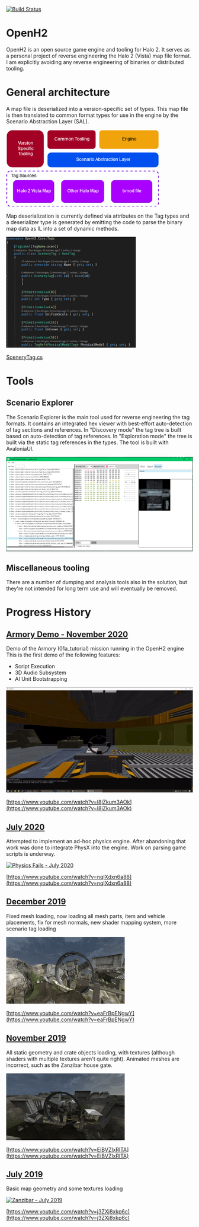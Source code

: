 ﻿[![Build Status](https://dev.azure.com/ronaldbrogan/ronaldbrogan/_apis/build/status/ronbrogan.openh2?branchName=master)](https://dev.azure.com/ronaldbrogan/ronaldbrogan/_build/latest?definitionId=1&branchName=master)
 
# OpenH2

OpenH2 is an open source game engine and tooling for Halo 2. It serves as a personal project of reverse engineering the Halo 2 (Vista) map file format. I am explicitly avoiding any reverse engineering of binaries or distributed tooling. 

# General architecture
A map file is deserialized into a version-specific set of types. This map file is then translated to common format types for use in the engine by the Scenario Abstraction Layer (SAL). 

![Architecture diagram](doc/Assets/architecture.png)

Map deserialization is currently defined via attributes on the Tag types and a deserializer type is generated by emitting the code to parse the binary map data as IL into a set of dynamic methods. 

![Scenery Tag Example](doc/Assets/tag-annotations.png)

[SceneryTag.cs](src/OpenH2.Core/Tags/SceneryTag.cs)

# Tools

## Scenario Explorer
The Scenario Explorer is the main tool used for reverse engineering the tag formats. It contains an integrated hex viewer with best-effort auto-detection of tag sections and references. In "Discovery mode" the tag tree is built based on auto-detection of tag references. In "Exploration mode" the tree is built via the static tag references in the types. The tool is built with AvaloniaUI.

![Scenario explorer](doc/Assets/scenario-explorer_s.png)

## Miscellaneous tooling
There are a number of dumping and analysis tools also in the solution, but they're not intended for long term use and will eventually be removed. 

# Progress History

## [Armory Demo - November 2020](https://www.youtube.com/watch?v=l8jZkum3AOk)
Demo of the Armory (01a_tutorial) mission running in the OpenH2 engine
This is the first demo of the following features: 
 - Script Execution
 - 3D Audio Subsystem
 - AI Unit Bootstrapping

[![Armory Demo - November 2020](doc/Assets/Armory-2020-11.gif)](https://www.youtube.com/watch?v=l8jZkum3AOk)

[https://www.youtube.com/watch?v=l8jZkum3AOk](https://www.youtube.com/watch?v=l8jZkum3AOk)

## [July 2020](https://www.youtube.com/watch?v=nqIXdxn6a88)
Attempted to implement an ad-hoc physics engine. After abandoning that work was done to integrate PhysX into the engine. Work on parsing game scripts is underway.

[![Physics Fails - July 2020](doc/Assets/2020-07.gif)](https://www.youtube.com/watch?v=nqIXdxn6a88)

[https://www.youtube.com/watch?v=nqIXdxn6a88](https://www.youtube.com/watch?v=nqIXdxn6a88)

## [December 2019](https://www.youtube.com/watch?v=eaFrBpENgwY)
Fixed mesh loading, now loading all mesh parts, item and vehicle placements, fix for mesh normals, new shader mapping system, more scenario tag loading

[![Zanzibar - December 2019](doc/Assets/2019-12.gif)](https://www.youtube.com/watch?v=eaFrBpENgwY)

[https://www.youtube.com/watch?v=eaFrBpENgwY](https://www.youtube.com/watch?v=eaFrBpENgwY)

## [November 2019](https://www.youtube.com/watch?v=EiBVZlxRlTA)
All static geometry and crate objects loading, with textures (although shaders with multiple textures aren't quite right). Animated meshes are incorrect, such as the Zanzibar house gate.

[![Zanzibar - November 2019](doc/Assets/2019-11.gif)](https://www.youtube.com/watch?v=EiBVZlxRlTA)

[https://www.youtube.com/watch?v=EiBVZlxRlTA](https://www.youtube.com/watch?v=EiBVZlxRlTA)

## [July 2019](https://www.youtube.com/watch?v=j3ZXj8xkp6c)
Basic map geometry and some textures loading

[![Zanzibar - July 2019](https://thumbs.gfycat.com/ShamefulCraftyClam-size_restricted.gif)](https://www.youtube.com/watch?v=j3ZXj8xkp6c)

[https://www.youtube.com/watch?v=j3ZXj8xkp6c](https://www.youtube.com/watch?v=j3ZXj8xkp6c)